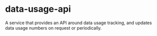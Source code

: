 data-usage-api
==============

A service that provides an API around data usage tracking, and updates data usage numbers on request or periodically.
